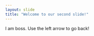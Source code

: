 ```yaml
---
layout: slide
title: "Welcome to our second slide!"
---
```

I am boss.
Use the left arrow to go back!
